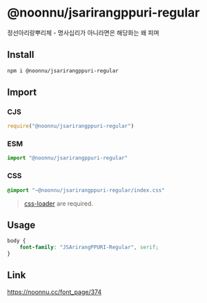 # @noonnu/jsarirangppuri-regular
정선아리랑뿌리체 - 명사십리가 아니라면은 해당화는 왜 피며

## Install
```sh
npm i @noonnu/jsarirangppuri-regular
```
## Import
### CJS
```js
require("@noonnu/jsarirangppuri-regular")
```
### ESM
```js
import "@noonnu/jsarirangppuri-regular"
```
### CSS 
```css
@import "~@noonnu/jsarirangppuri-regular/index.css"
```
> [css-loader](https://github.com/webpack-contrib/css-loader) are required.

## Usage
```css
body {
    font-family: "JSArirangPPURI-Regular", serif;
}
```

## Link
https://noonnu.cc/font_page/374